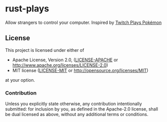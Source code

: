 # rust-plays

Allow strangers to control your computer. Inspired by [Twitch Plays Pokémon](https://en.wikipedia.org/wiki/Twitch_Plays_Pok%C3%A9mon)

## License

This project is licensed under either of

 * Apache License, Version 2.0, ([LICENSE-APACHE](LICENSE-APACHE) or
   http://www.apache.org/licenses/LICENSE-2.0)
 * MIT license ([LICENSE-MIT](LICENSE-MIT) or
   http://opensource.org/licenses/MIT)

at your option.

### Contribution

Unless you explicitly state otherwise, any contribution intentionally submitted:
for inclusion by you, as defined in the Apache-2.0 license, shall be
dual licensed as above, without any additional terms or conditions.
